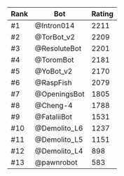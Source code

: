 Rank|Bot|Rating
---|---|---
#1|@Intron014|2211
#2|@TorBot_v2|2209
#3|@ResoluteBot|2201
#4|@ToromBot|2181
#5|@YoBot_v2|2170
#6|@RaspFish|2079
#7|@OpeningsBot|1805
#8|@Cheng-4|1788
#9|@FataliiBot|1531
#10|@Demolito_L6|1237
#11|@Demolito_L5|1151
#12|@Demolito_L4|898
#13|@pawnrobot|583
